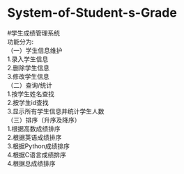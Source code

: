 # System-of-Student-s-Grade
#学生成绩管理系统  
功能分为:  
（一）学生信息维护  
1.录入学生信息  
2.删除学生信息  
3.修改学生信息  
（二）查询/统计  
1.按学生姓名查找  
2.按学生id查找  
3.显示所有学生信息并统计学生人数  
（三）排序（升序及降序）  
1.根据高数成绩排序  
2.根据英语成绩排序  
3.根据Python成绩排序  
4.根据C语言成绩排序  
4.根据总成绩排序  

